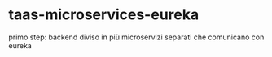 # taas-microservices-eureka
primo step: backend diviso in più microservizi separati che comunicano con eureka
